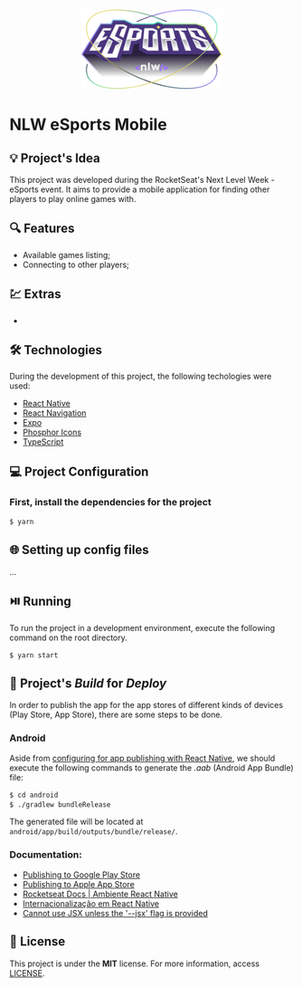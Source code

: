 <h1 align="center"><img alt="NLW eSports Mobile" title="NLW eSports Mobile" src=".github/logo.svg" width="250" /></h1>

# NLW eSports Mobile

## 💡 Project's Idea

This project was developed during the RocketSeat's Next Level Week - eSports event. It aims to provide a mobile application for finding other players to play online games with.

## 🔍 Features

* Available games listing;
* Connecting to other players;

## 💹 Extras

*

## 🛠 Technologies

During the development of this project, the following techologies were used:

- [React Native](https://reactnative.dev/)
- [React Navigation](https://reactnavigation.org/)
- [Expo](https://expo.dev/)
- [Phosphor Icons](https://phosphoricons.com/)
- [TypeScript](https://www.typescriptlang.org/)

## 💻 Project Configuration

### First, install the dependencies for the project

```bash
$ yarn
```

## 🌐 Setting up config files

...

## ⏯️ Running

To run the project in a development environment, execute the following command on the root directory.

```bash
$ yarn start
```

## 🔨 Project's *Build* for *Deploy*

In order to publish the app for the app stores of different kinds of devices (Play Store, App Store), there are some steps to be done.

### Android
Aside from [configuring for app publishing with React Native](https://reactnative.dev/docs/signed-apk-android), we should execute the following commands to generate the *.aab* (Android App Bundle) file:

```bash
$ cd android
$ ./gradlew bundleRelease
```

The generated file will be located at ```android/app/build/outputs/bundle/release/```.

### Documentation:
* [Publishing to Google Play Store](https://reactnative.dev/docs/signed-apk-android)
* [Publishing to Apple App Store](https://reactnative.dev/docs/publishing-to-app-store)
* [Rocketseat Docs | Ambiente React Native](https://react-native.rocketseat.dev/)
* [Internacionalização em React Native](https://medium.com/reactbrasil/internacionaliza%C3%A7%C3%A3o-em-react-native-77fb1a56f8e9)
* [Cannot use JSX unless the '--jsx' flag is provided](https://stackoverflow.com/questions/50432556/cannot-use-jsx-unless-the-jsx-flag-is-provided)

## 📄 License

This project is under the **MIT** license. For more information, access [LICENSE](./LICENSE).
